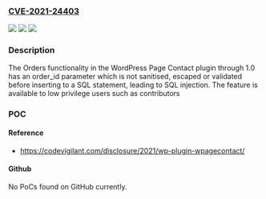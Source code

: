 ### [CVE-2021-24403](https://cve.mitre.org/cgi-bin/cvename.cgi?name=CVE-2021-24403)
![](https://img.shields.io/static/v1?label=Product&message=WordPress%20Page%20Contact&color=blue)
![](https://img.shields.io/static/v1?label=Version&message=1.0%3C%3D%201.0%20&color=brighgreen)
![](https://img.shields.io/static/v1?label=Vulnerability&message=CWE-89%20SQL%20Injection&color=brighgreen)

### Description

The Orders functionality in the WordPress Page Contact plugin through 1.0 has an order_id parameter which is not sanitised, escaped or validated before inserting to a SQL statement, leading to SQL injection. The feature is available to low privilege users such as contributors

### POC

#### Reference
- https://codevigilant.com/disclosure/2021/wp-plugin-wpagecontact/

#### Github
No PoCs found on GitHub currently.

